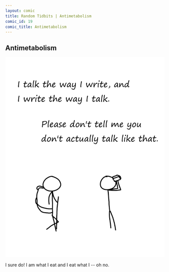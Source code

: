 ```yaml
---
layout: comic
title: Random Tidbits | Antimetabolism
comic_id: 19
comic_title: Antimetabolism
---
```


## Antimetabolism

<img id="img19" src="/assets/images/19.png">

I sure do! I am what I eat and I eat what I -- oh no.
